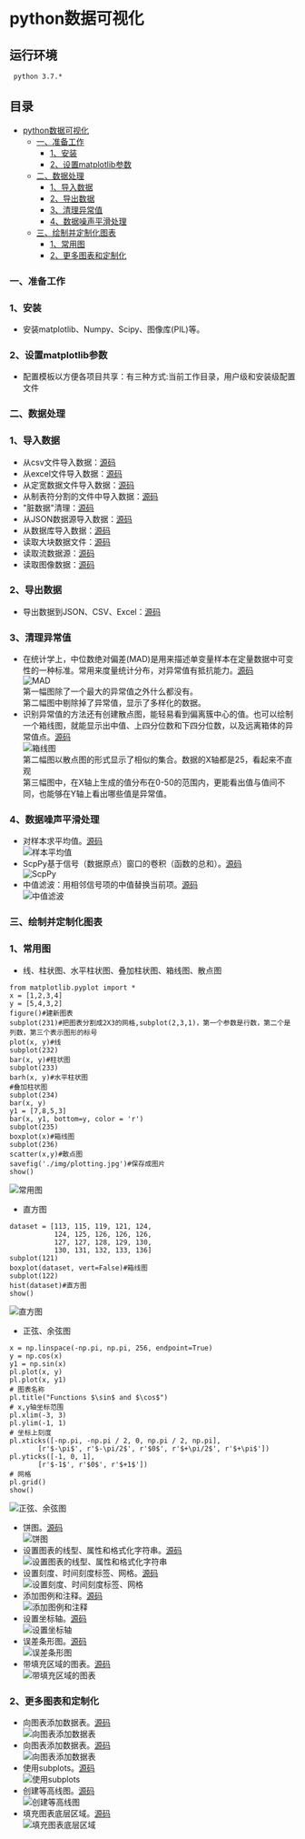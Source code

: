python数据可视化
=========
## 运行环境
     python 3.7.*
## 目录
* [python数据可视化](#python数据可视化)
	* [一、准备工作](#一准备工作)
		* [1、安装](#1安装)
		* [2、设置matplotlib参数](#2设置matplotlib参数)
	* [二、数据处理](#二数据处理)
		* [1、导入数据](#1导入数据)
		* [2、导出数据](#2导出数据)
		* [3、清理异常值](#3清理异常值)
		* [4、数据噪声平滑处理](#4数据噪声平滑处理)
	* [三、绘制并定制化图表](#三绘制并定制化图表)
		* [1、常用图](#1常用图)
		* [2、更多图表和定制化](#2更多图表定制化)
### 一、准备工作
### 1、安装
- 安装matplotlib、Numpy、Scipy、图像库(PIL)等。
### 2、设置matplotlib参数
- 配置模板以方便各项目共享：有三种方式:当前工作目录，用户级和安装级配置文件
### 二、数据处理
### 1、导入数据
- 从csv文件导入数据：[源码](/example/02_Code/ch02-csvread.py)
- 从excel文件导入数据：[源码](/example/02_Code/ch02-xlsxread.py)
- 从定宽数据文件导入数据：[源码](/example/02_Code/ch02-fixedwidth-read.py)
- 从制表符分割的文件中导入数据：[源码](/example/02_Code/ch02-tabread.py)
- "脏数据"清理：[源码](/example/02_Code/ch02-tabread-split.py)
- 从JSON数据源导入数据：[源码](/example/02_Code/ch02-jsonread-github.py)
- 从数据库导入数据：[源码](/example/02_Code/ch02-sqlite-import.py)
- 读取大块数据文件：[源码](/example/02_Code/ch02-chunk-read.py)
- 读取流数据源：[源码](/example/02_Code/ch02-stream-read-1.py)
- 读取图像数据：[源码](/example/02_Code/ch02-imgshow.py)
### 2、导出数据
- 导出数据到JSON、CSV、Excel：[源码](/example/02_Code/ch02-export.py)
### 3、清理异常值
- 在统计学上，中位数绝对偏差(MAD)是用来描述单变量样本在定量数据中可变性的一种标准。常用来度量统计分布，对异常值有抵抗能力。[源码](/example/02_Code/ch02-clean-mad.py)<br>
![MAD](/example/02_Code/img/clean-mad.jpg)<br>
第一幅图除了一个最大的异常值之外什么都没有。<br>
第二幅图中剔除掉了异常值，显示了多样化的数据。
- 识别异常值的方法还有创建散点图，能轻易看到偏离簇中心的值。也可以绘制一个箱线图，就能显示出中值、上四分位数和下四分位数，以及远离箱体的异常值点。[源码](/example/02_Code/ch02-clean-boxplot.py)<br>
![箱线图](/example/02_Code/img/clean-boxplot.jpg)<br>
第二幅图以散点图的形式显示了相似的集合。数据的X轴都是25，看起来不直观<br>
第三幅图中，在X轴上生成的值分布在0-50的范围内，更能看出值与值间不同，也能够在Y轴上看出哪些值是异常值。
### 4、数据噪声平滑处理
- 对样本求平均值。[源码](/example/02_Code/ch02-noise-moving-average.py)<br>
![样本平均值](/example/02_Code/img/moving-average.jpg)
- ScpPy基于信号（数据原点）窗口的卷积（函数的总和）。[源码](/example/02_Code/ch02-noise-scipy-smooth-1d.py)<br>
![ScpPy](/example/02_Code/img/scipy-smooth.jpg)
- 中值滤波：用相邻信号项的中值替换当前项。[源码](/example/02_Code/ch02-noise-median-filter.py)<br>
![中值滤波](/example/02_Code/img/median-filter.jpg)
### 三、绘制并定制化图表
### 1、常用图
- 线、柱状图、水平柱状图、叠加柱状图、箱线图、散点图
```
from matplotlib.pyplot import *
x = [1,2,3,4]
y = [5,4,3,2]
figure()#建新图表
subplot(231)#把图表分割成2X3的网格,subplot(2,3,1)，第一个参数是行数，第二个是列数，第三个表示图形的标号
plot(x, y)#线
subplot(232)
bar(x, y)#柱状图
subplot(233)
barh(x, y)#水平柱状图
#叠加柱状图
subplot(234)
bar(x, y)
y1 = [7,8,5,3]
bar(x, y1, bottom=y, color = 'r')
subplot(235)
boxplot(x)#箱线图
subplot(236)
scatter(x,y)#散点图
savefig('./img/plotting.jpg')#保存成图片
show()
```
![常用图](/example/03_Code/img/plotting.jpg)
- 直方图
```
dataset = [113, 115, 119, 121, 124, 
           124, 125, 126, 126, 126,
           127, 127, 128, 129, 130,
           130, 131, 132, 133, 136]
subplot(121)
boxplot(dataset, vert=False)#箱线图
subplot(122)
hist(dataset)#直方图
show()
```
![直方图](/example/03_Code/img/historgram.jpg)
- 正弦、余弦图
```
x = np.linspace(-np.pi, np.pi, 256, endpoint=True)
y = np.cos(x)
y1 = np.sin(x)
pl.plot(x, y)
pl.plot(x, y1)
# 图表名称
pl.title("Functions $\sin$ and $\cos$")
# x,y轴坐标范围
pl.xlim(-3, 3)
pl.ylim(-1, 1)
# 坐标上刻度
pl.xticks([-np.pi, -np.pi / 2, 0, np.pi / 2, np.pi],
       [r'$-\pi$', r'$-\pi/2$', r'$0$', r'$+\pi/2$', r'$+\pi$'])
pl.yticks([-1, 0, 1],
       [r'$-1$', r'$0$', r'$+1$'])
# 网格
pl.grid()
show()
```
![正弦、余弦图](/example/03_Code/img/sin-cos.jpg)
- 饼图。[源码](/example/03_Code/ch03-rec04-pie.py)<br>
![饼图](/example/03_Code/img/pie.jpg)
- 设置图表的线型、属性和格式化字符串。[源码](/example/03_Code/ch03-rec05.py)<br>
![设置图表的线型、属性和格式化字符串](/example/03_Code/img/rec05.jpg)
- 设置刻度、时间刻度标签、网格。[源码](/example/03_Code/ch03-rec06.py)<br>
![设置刻度、时间刻度标签、网格](/example/03_Code/img/rec06.jpg)
- 添加图例和注释。[源码](/example/03_Code/ch03-rec07.py)<br>
![添加图例和注释](/example/03_Code/img/rec07.jpg)
- 设置坐标轴。[源码](/example/03_Code/ch03-rec08.py)<br>
![设置坐标轴](/example/03_Code/img/rec08.jpg)
- 误差条形图。[源码](/example/03_Code/ch03-rec09.py)<br>
![误差条形图](/example/03_Code/img/rec09.jpg)
- 带填充区域的图表。[源码](/example/03_Code/ch03-rec10.py)<br>
![带填充区域的图表](/example/03_Code/img/rec10.jpg)
### 2、更多图表和定制化
- 向图表添加数据表。[源码](/example/03_Code/ch03-rec11.py)<br>
![向图表添加数据表](/example/03_Code/img/rec11.jpg)
- 向图表添加数据表。[源码](/example/03_Code/ch03-rec12.py)<br>
![向图表添加数据表](/example/03_Code/img/rec12.jpg)
- 使用subplots。[源码](/example/03_Code/ch03-rec13.py)<br>
![使用subplots](/example/03_Code/img/rec13.jpg)
- 创建等高线图。[源码](/example/03_Code/ch03-rec14.py)<br>
![创建等高线图](/example/03_Code/img/rec14.jpg)
- 填充图表底层区域。[源码](/example/03_Code/ch03-rec15.py)<br>
![填充图表底层区域](/example/03_Code/img/rec15.jpg)